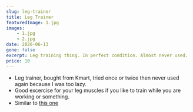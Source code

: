 ```yaml
---
slug: leg-trainer
title: Leg Trainer
featuredImage: 1.jpg
images:
    - 1.jpg
    - 2.jpg
date: 2020-06-13
gone: false
excerpt: Leg training thing. In perfect condition. Almost never used.
price: 10
---
```

* Leg trainer, bought from Kmart, tried once or twice then never used again because I was too lazy.
* Good excercise for your leg muscles if you like to train while you are working or something.
* Similar to [this one](https://www.dicksmith.com.au/da/buy/toughland-16-cube-portable-storage-cabinet-wardrobe-black-white-nm-diy-b-storage-16-bk/)
